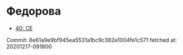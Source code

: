 # Федорова
- [40: CE](40.md)

Commit: 8e61a9e9bf945ea5531a1bc9c382e1004fe1c571
 fetched at: 20201217-091800
